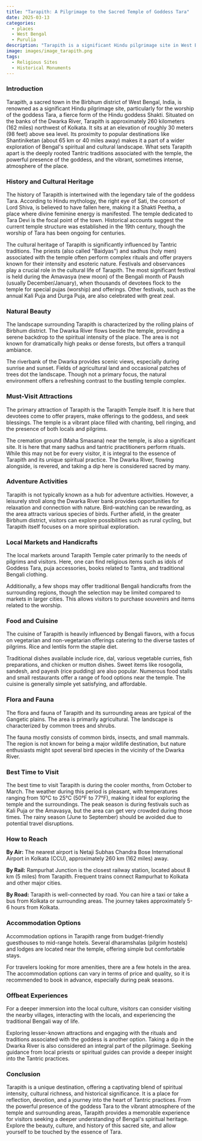 ```yaml
---
title: "Tarapith: A Pilgrimage to the Sacred Temple of Goddess Tara"
date: 2025-03-13
categories:
  - places
  - West Bengal
  - Purulia
description: "Tarapith is a significant Hindu pilgrimage site in West Bengal, renowned for the ancient Temple of Tara dedicated to Goddess Tara, an incarnation of Durga. It is located in the Bankura district and features the sacred Tarakund pond where devotees take holy dips. The site hosts vibrant festivals, including Navdurga, attracting pilgrims nationwide."
image: images/image_tarapith.png
tags: 
  - Religious Sites
  - Historical Monuments
---
```



### **Introduction**

Tarapith, a sacred town in the Birbhum district of West Bengal, India, is renowned as a significant Hindu pilgrimage site, particularly for the worship of the goddess Tara, a fierce form of the Hindu goddess Shakti. Situated on the banks of the Dwarka River, Tarapith is approximately 260 kilometers (162 miles) northwest of Kolkata. It sits at an elevation of roughly 30 meters (98 feet) above sea level. Its proximity to popular destinations like Shantiniketan (about 65 km or 40 miles away) makes it a part of a wider exploration of Bengal's spiritual and cultural landscape. What sets Tarapith apart is the deeply rooted Tantric traditions associated with the temple, the powerful presence of the goddess, and the vibrant, sometimes intense, atmosphere of the place.

### **History and Cultural Heritage**

The history of Tarapith is intertwined with the legendary tale of the goddess Tara. According to Hindu mythology, the right eye of Sati, the consort of Lord Shiva, is believed to have fallen here, making it a Shakti Peetha, a place where divine feminine energy is manifested. The temple dedicated to Tara Devi is the focal point of the town. Historical accounts suggest the current temple structure was established in the 19th century, though the worship of Tara has been ongoing for centuries.

The cultural heritage of Tarapith is significantly influenced by Tantric traditions. The priests (also called "Baidyas") and sadhus (holy men) associated with the temple often perform complex rituals and offer prayers known for their intensity and esoteric nature. Festivals and observances play a crucial role in the cultural life of Tarapith. The most significant festival is held during the Amavasya (new moon) of the Bengali month of Paush (usually December/January), when thousands of devotees flock to the temple for special pujas (worship) and offerings. Other festivals, such as the annual Kali Puja and Durga Puja, are also celebrated with great zeal.



### **Natural Beauty**

The landscape surrounding Tarapith is characterized by the rolling plains of Birbhum district. The Dwarka River flows beside the temple, providing a serene backdrop to the spiritual intensity of the place. The area is not known for dramatically high peaks or dense forests, but offers a tranquil ambiance.

The riverbank of the Dwarka provides scenic views, especially during sunrise and sunset. Fields of agricultural land and occasional patches of trees dot the landscape. Though not a primary focus, the natural environment offers a refreshing contrast to the bustling temple complex.

### **Must-Visit Attractions**

The primary attraction of Tarapith is the Tarapith Temple itself. It is here that devotees come to offer prayers, make offerings to the goddess, and seek blessings. The temple is a vibrant place filled with chanting, bell ringing, and the presence of both locals and pilgrims.



The cremation ground (Maha Smasana) near the temple, is also a significant site. It is here that many sadhus and tantric practitioners perform rituals. While this may not be for every visitor, it is integral to the essence of Tarapith and its unique spiritual practice. The Dwarka River, flowing alongside, is revered, and taking a dip here is considered sacred by many.

### **Adventure Activities**

Tarapith is not typically known as a hub for adventure activities. However, a leisurely stroll along the Dwarka River bank provides opportunities for relaxation and connection with nature. Bird-watching can be rewarding, as the area attracts various species of birds. Further afield, in the greater Birbhum district, visitors can explore possibilities such as rural cycling, but Tarapith itself focuses on a more spiritual exploration.

### **Local Markets and Handicrafts**

The local markets around Tarapith Temple cater primarily to the needs of pilgrims and visitors. Here, one can find religious items such as idols of Goddess Tara, puja accessories, books related to Tantra, and traditional Bengali clothing.



Additionally, a few shops may offer traditional Bengali handicrafts from the surrounding regions, though the selection may be limited compared to markets in larger cities. This allows visitors to purchase souvenirs and items related to the worship.

### **Food and Cuisine**

The cuisine of Tarapith is heavily influenced by Bengali flavors, with a focus on vegetarian and non-vegetarian offerings catering to the diverse tastes of pilgrims. Rice and lentils form the staple diet.

Traditional dishes available include rice, dal, various vegetable curries, fish preparations, and chicken or mutton dishes. Sweet items like rosogolla, sandesh, and payesh (rice pudding) are also popular. Numerous food stalls and small restaurants offer a range of food options near the temple. The cuisine is generally simple yet satisfying, and affordable.

### **Flora and Fauna**

The flora and fauna of Tarapith and its surrounding areas are typical of the Gangetic plains. The area is primarily agricultural. The landscape is characterized by common trees and shrubs.

The fauna mostly consists of common birds, insects, and small mammals. The region is not known for being a major wildlife destination, but nature enthusiasts might spot several bird species in the vicinity of the Dwarka River.

### **Best Time to Visit**

The best time to visit Tarapith is during the cooler months, from October to March. The weather during this period is pleasant, with temperatures ranging from 10°C to 25°C (50°F to 77°F), making it ideal for exploring the temple and the surroundings. The peak season is during festivals such as Kali Puja or the Amavasya, but the area can get very crowded during those times. The rainy season (June to September) should be avoided due to potential travel disruptions.

### **How to Reach**

**By Air:** The nearest airport is Netaji Subhas Chandra Bose International Airport in Kolkata (CCU), approximately 260 km (162 miles) away.

**By Rail:** Rampurhat Junction is the closest railway station, located about 8 km (5 miles) from Tarapith. Frequent trains connect Rampurhat to Kolkata and other major cities.

**By Road:** Tarapith is well-connected by road. You can hire a taxi or take a bus from Kolkata or surrounding areas. The journey takes approximately 5-6 hours from Kolkata.



### **Accommodation Options**

Accommodation options in Tarapith range from budget-friendly guesthouses to mid-range hotels. Several dharamshalas (pilgrim hostels) and lodges are located near the temple, offering simple but comfortable stays.

For travelers looking for more amenities, there are a few hotels in the area. The accommodation options can vary in terms of price and quality, so it is recommended to book in advance, especially during peak seasons.

### **Offbeat Experiences**

For a deeper immersion into the local culture, visitors can consider visiting the nearby villages, interacting with the locals, and experiencing the traditional Bengali way of life.



Exploring lesser-known attractions and engaging with the rituals and traditions associated with the goddess is another option. Taking a dip in the Dwarka River is also considered an integral part of the pilgrimage. Seeking guidance from local priests or spiritual guides can provide a deeper insight into the Tantric practices.

### **Conclusion**

Tarapith is a unique destination, offering a captivating blend of spiritual intensity, cultural richness, and historical significance. It is a place for reflection, devotion, and a journey into the heart of Tantric practices. From the powerful presence of the goddess Tara to the vibrant atmosphere of the temple and surrounding areas, Tarapith provides a memorable experience for visitors seeking a deeper understanding of Bengal's spiritual heritage. Explore the beauty, culture, and history of this sacred site, and allow yourself to be touched by the essence of Tara.


